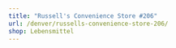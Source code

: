 ```yaml
---
title: "Russell's Convenience Store #206"
url: /denver/russells-convenience-store-206/
shop: Lebensmittel
---
```

